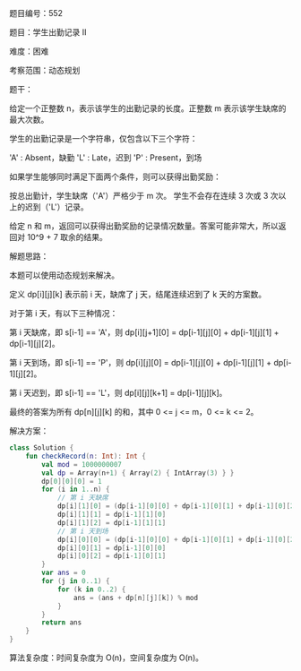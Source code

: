 题目编号：552

题目：学生出勤记录 II

难度：困难

考察范围：动态规划

题干：

给定一个正整数 n，表示该学生的出勤记录的长度。正整数 m 表示该学生缺席的最大次数。

学生的出勤记录是一个字符串，仅包含以下三个字符：

'A' : Absent，缺勤
'L' : Late，迟到
'P' : Present，到场

如果学生能够同时满足下面两个条件，则可以获得出勤奖励：

按总出勤计，学生缺席（'A'）严格少于 m 次。
学生不会存在连续 3 次或 3 次以上的迟到（'L'）记录。

给定 n 和 m，返回可以获得出勤奖励的记录情况数量。答案可能非常大，所以返回对 10^9 + 7 取余的结果。

解题思路：

本题可以使用动态规划来解决。

定义 dp[i][j][k] 表示前 i 天，缺席了 j 天，结尾连续迟到了 k 天的方案数。

对于第 i 天，有以下三种情况：

第 i 天缺席，即 s[i-1] == 'A'，则 dp[i][j+1][0] = dp[i-1][j][0] + dp[i-1][j][1] + dp[i-1][j][2]。

第 i 天到场，即 s[i-1] == 'P'，则 dp[i][j][0] = dp[i-1][j][0] + dp[i-1][j][1] + dp[i-1][j][2]。

第 i 天迟到，即 s[i-1] == 'L'，则 dp[i][j][k+1] = dp[i-1][j][k]。

最终的答案为所有 dp[n][j][k] 的和，其中 0 <= j <= m，0 <= k <= 2。

解决方案：

```kotlin
class Solution {
    fun checkRecord(n: Int): Int {
        val mod = 1000000007
        val dp = Array(n+1) { Array(2) { IntArray(3) } }
        dp[0][0][0] = 1
        for (i in 1..n) {
            // 第 i 天缺席
            dp[i][1][0] = (dp[i-1][0][0] + dp[i-1][0][1] + dp[i-1][0][2]) % mod
            dp[i][1][1] = dp[i-1][1][0]
            dp[i][1][2] = dp[i-1][1][1]
            // 第 i 天到场
            dp[i][0][0] = (dp[i-1][0][0] + dp[i-1][0][1] + dp[i-1][0][2]) % mod
            dp[i][0][1] = dp[i-1][0][0]
            dp[i][0][2] = dp[i-1][0][1]
        }
        var ans = 0
        for (j in 0..1) {
            for (k in 0..2) {
                ans = (ans + dp[n][j][k]) % mod
            }
        }
        return ans
    }
}
```

算法复杂度：时间复杂度为 O(n)，空间复杂度为 O(n)。